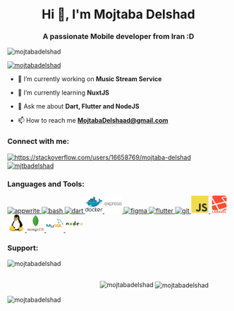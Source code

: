 <h1 align="center">Hi 👋, I'm Mojtaba Delshad</h1>
<h3 align="center">A passionate Mobile developer from Iran :D</h3>

<p align="left"> <img src="https://komarev.com/ghpvc/?username=mojtabadelshad&label=Profile%20views&color=0e75b6&style=flat-square" alt="mojtabadelshad" /> </p>

<p align="left"> <a href="https://github.com/ryo-ma/github-profile-trophy"><img src="https://github-profile-trophy.vercel.app/?username=mojtabadelshad" alt="mojtabadelshad" /></a> </p>

- 🔭 I’m currently working on **Music Stream Service**

- 🌱 I’m currently learning **NuxtJS**

- 💬 Ask me about **Dart, Flutter and NodeJS**

- 📫 How to reach me **MojtabaDelshaad@gmail.com**

<h3 align="left">Connect with me:</h3>
<p align="left">
<a href="https://stackoverflow.com/users/https://stackoverflow.com/users/16658769/mojtaba-delshad" target="blank"><img align="center" src="https://raw.githubusercontent.com/rahuldkjain/github-profile-readme-generator/master/src/images/icons/Social/stack-overflow.svg" alt="https://stackoverflow.com/users/16658769/mojtaba-delshad" height="30" width="40" /></a>
<a href="https://instagram.com/mjtbadelshad" target="blank"><img align="center" src="https://raw.githubusercontent.com/rahuldkjain/github-profile-readme-generator/master/src/images/icons/Social/instagram.svg" alt="mjtbadelshad" height="30" width="40" /></a>
</p>

<h3 align="left">Languages and Tools:</h3>
<p align="left"> <a href="https://appwrite.io" target="_blank" rel="noreferrer"> <img src="https://www.vectorlogo.zone/logos/appwriteio/appwriteio-icon.svg" alt="appwrite" width="40" height="40"/> </a> <a href="https://www.gnu.org/software/bash/" target="_blank" rel="noreferrer"> <img src="https://www.vectorlogo.zone/logos/gnu_bash/gnu_bash-icon.svg" alt="bash" width="40" height="40"/> </a> <a href="https://dart.dev" target="_blank" rel="noreferrer"> <img src="https://www.vectorlogo.zone/logos/dartlang/dartlang-icon.svg" alt="dart" width="40" height="40"/> </a> <a href="https://www.docker.com/" target="_blank" rel="noreferrer"> <img src="https://raw.githubusercontent.com/devicons/devicon/master/icons/docker/docker-original-wordmark.svg" alt="docker" width="40" height="40"/> </a> <a href="https://expressjs.com" target="_blank" rel="noreferrer"> <img src="https://raw.githubusercontent.com/devicons/devicon/master/icons/express/express-original-wordmark.svg" alt="express" width="40" height="40"/> </a> <a href="https://www.figma.com/" target="_blank" rel="noreferrer"> <img src="https://www.vectorlogo.zone/logos/figma/figma-icon.svg" alt="figma" width="40" height="40"/> </a> <a href="https://flutter.dev" target="_blank" rel="noreferrer"> <img src="https://www.vectorlogo.zone/logos/flutterio/flutterio-icon.svg" alt="flutter" width="40" height="40"/> </a> <a href="https://git-scm.com/" target="_blank" rel="noreferrer"> <img src="https://www.vectorlogo.zone/logos/git-scm/git-scm-icon.svg" alt="git" width="40" height="40"/> </a> <a href="https://developer.mozilla.org/en-US/docs/Web/JavaScript" target="_blank" rel="noreferrer"> <img src="https://raw.githubusercontent.com/devicons/devicon/master/icons/javascript/javascript-original.svg" alt="javascript" width="40" height="40"/> </a> <a href="https://laravel.com/" target="_blank" rel="noreferrer"> <img src="https://raw.githubusercontent.com/devicons/devicon/master/icons/laravel/laravel-plain-wordmark.svg" alt="laravel" width="40" height="40"/> </a> <a href="https://www.linux.org/" target="_blank" rel="noreferrer"> <img src="https://raw.githubusercontent.com/devicons/devicon/master/icons/linux/linux-original.svg" alt="linux" width="40" height="40"/> </a> <a href="https://www.mongodb.com/" target="_blank" rel="noreferrer"> <img src="https://raw.githubusercontent.com/devicons/devicon/master/icons/mongodb/mongodb-original-wordmark.svg" alt="mongodb" width="40" height="40"/> </a> <a href="https://www.mysql.com/" target="_blank" rel="noreferrer"> <img src="https://raw.githubusercontent.com/devicons/devicon/master/icons/mysql/mysql-original-wordmark.svg" alt="mysql" width="40" height="40"/> </a> <a href="https://nodejs.org" target="_blank" rel="noreferrer"> <img src="https://raw.githubusercontent.com/devicons/devicon/master/icons/nodejs/nodejs-original-wordmark.svg" alt="nodejs" width="40" height="40"/> </a> </p>

<h3 align="left">Support:</h3>
<p><a href="https://www.buymeacoffee.com/mojtabadelshad"> <img align="left" src="https://cdn.buymeacoffee.com/buttons/v2/default-yellow.png" height="50" width="210" alt="mojtabadelshad" /></a></p><br><br>

<p><img align="left" src="https://github-readme-stats.vercel.app/api/top-langs?username=mojtabadelshad&show_icons=true&bg_color=f0f0f0&locale=en&layout=compact" alt="mojtabadelshad" /></p>

<p>&nbsp;<img align="center" src="https://github-readme-stats.vercel.app/api?username=mojtabadelshad&show_icons=true&bg_color=e6e6e6&locale=en" alt="mojtabadelshad" /></p>

<p><img align="center" src="https://github-readme-streak-stats.herokuapp.com/?user=mojtabadelshad&theme=highcontrast" alt="mojtabadelshad" /></p>
